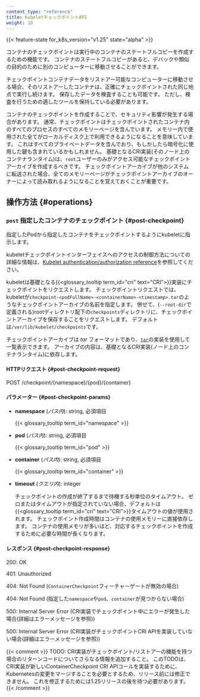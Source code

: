 ```yaml
---
content_type: "reference"
title: KubeletチェックポイントAPI
weight: 10
---
```


{{< feature-state for_k8s_version="v1.25" state="alpha" >}}

コンテナのチェックポイントは実行中のコンテナのステートフルコピーを作成するための機能です。
コンテナのステートフルコピーがあると、デバックや類似の目的のために別のコンピューターに移動させることができます。

チェックポイントコンテナデータをリストアー可能なコンピューターに移動させる場合、そのリストアーしたコンテナは、正確にチェックポイントされた同じ地点で実行し続けます。
保存したデータを検査することも可能です。
ただし、検査を行うための適したツールを保持している必要があります。

コンテナのチェックポイントを作成することで、セキュリティ影響が発生する場合があります。
通常、チェックポイントはチェックポイントされたコンテナ内のすべてのプロセスのすべてのメモリーページを含んでいます。
メモリー内で使用された全てがローカルディスク上で利用できるようになることを意味しています。
これはすべてのプライベートデータを含んでおり、もしかしたら暗号化に使用した鍵も含まれているかもしれません。
基礎となるCRI実装(そのノード上のコンテナランタイム)は、`root`ユーザーのみがアクセス可能なチェックポイントアーカイブを作成するべきです。
チェックポイントアーカイブが他のシステムに転送された場合、全てのメモリーページがチェックポイントアーカイブのオーナーによって読み取れるようになることを覚えておくことが重要です。

## 操作方法 {#operations}

### `post` 指定したコンテナのチェックポイント {#post-checkpoint}

指定したPodから指定したコンテナをチェックポイントするようにkubeletに指示します。

kubeletチェックポイントインターフェイスへのアクセスの制御方法についての詳細な情報は、[Kubelet authentication/authorization reference](/docs/reference/access-authn-authz/kubelet-authn-authz)を参照してください。

kubeletは基礎となる{{<glossary_tooltip term_id="cri" text="CRI">}}実装にチェックポイントをリクエストします。
チェックポイントリクエストでは、kubeletが`checkpoint-<podFullName>-<containerName>-<timestamp>.tar`のようなチェックポイントアーカイブの名前を指定します。
併せて、(`--root-dir`で定義される)rootディレクトリ配下の`checkpoints`ディレクトリに、チェックポイントアーカイブを保存することをリクエストします。
デフォルトは`/var/lib/kubelet/checkpoints`です。

チェックポイントアーカイブは _tar_ フォーマットであり、[`tar`](https://pubs.opengroup.org/onlinepubs/7908799/xcu/tar.html)の実装を使用して一覧表示できます。
アーカイブの内容は、基礎となるCRI実装(ノード上のコンテナランタイム)に依存します。

#### HTTPリクエスト {#post-checkpoint-request}

POST /checkpoint/{namespace}/{pod}/{container}

#### パラメーター {#post-checkpoint-params}

- **namespace** (*パス内*): string, 必須項目

  {{< glossary_tooltip term_id="namespace" >}}

- **pod** (*パス内*): string, 必須項目

  {{< glossary_tooltip term_id="pod" >}}

- **container** (*パス内*): string, 必須項目

  {{< glossary_tooltip term_id="container" >}}

- **timeout** (*クエリ内*): integer

  チェックポイントの作成が終了するまで待機する秒単位のタイムアウト。
  ゼロまたはタイムアウトが指定されていない場合、デフォルトは{{<glossary_tooltip term_id="cri" text="CRI">}}タイムアウトの値が使用されます。
  チェックポイント作成時間はコンテナの使用メモリーに直接依存します。
  コンテナの使用メモリが多いほど、対応するチェックポイントを作成するために必要な時間が長くなります。

#### レスポンス {#post-checkpoint-response}

200: OK

401: Unauthorized

404: Not Found (`ContainerCheckpoint`フィーチャーゲートが無効の場合)

404: Not Found (指定した`namespace`や`pod`、`container`が見つからない場合)

500: Internal Server Error (CRI実装でチェックポイント中にエラーが発生した場合(詳細はエラーメッセージを参照))

500: Internal Server Error (CRI実装がチェックポイントCRI APIを実装していない場合(詳細はエラーメッセージを参照))

{{< comment >}}
TODO: CRI実装がチェックポイント/リストアーの機能を持つ場合のリターンコードについてさらなる情報を追加すること。
      このTODOは、CRI実装が新しいContainerCheckpoint CRI APIコールを実装するために、Kubernetesの変更をマージすることを必要とするため、リリース前には修正できません。
      これを修正するためには1.25リリースの後を待つ必要があります。
{{< /comment >}}
